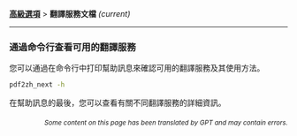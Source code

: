 [**高級選項**](./introduction.md) > **翻譯服務文檔** _(current)_

---

### 通過命令行查看可用的翻譯服務

您可以通過在命令行中打印幫助訊息來確認可用的翻譯服務及其使用方法。

```bash
pdf2zh_next -h
```

在幫助訊息的最後，您可以查看有關不同翻譯服務的詳細資訊。

<div align="right"> 
<h6><small>Some content on this page has been translated by GPT and may contain errors.</small></h6>